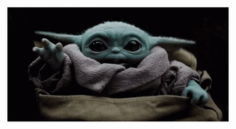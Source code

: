 <div align="center">
  <img src="https://raw.githubusercontent.com/zeushuff/zeushuff/master/baby-yoda.gif" alt="Baby Yoda!">
</div>
